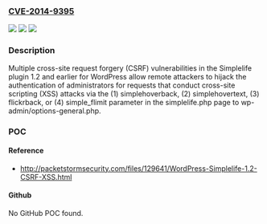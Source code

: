 ### [CVE-2014-9395](https://cve.mitre.org/cgi-bin/cvename.cgi?name=CVE-2014-9395)
![](https://img.shields.io/static/v1?label=Product&message=n%2Fa&color=blue)
![](https://img.shields.io/static/v1?label=Version&message=n%2Fa&color=blue)
![](https://img.shields.io/static/v1?label=Vulnerability&message=n%2Fa&color=brighgreen)

### Description

Multiple cross-site request forgery (CSRF) vulnerabilities in the Simplelife plugin 1.2 and earlier for WordPress allow remote attackers to hijack the authentication of administrators for requests that conduct cross-site scripting (XSS) attacks via the (1) simplehoverback, (2) simplehovertext, (3) flickrback, or (4) simple_flimit parameter in the simplelife.php page to wp-admin/options-general.php.

### POC

#### Reference
- http://packetstormsecurity.com/files/129641/WordPress-Simplelife-1.2-CSRF-XSS.html

#### Github
No GitHub POC found.

